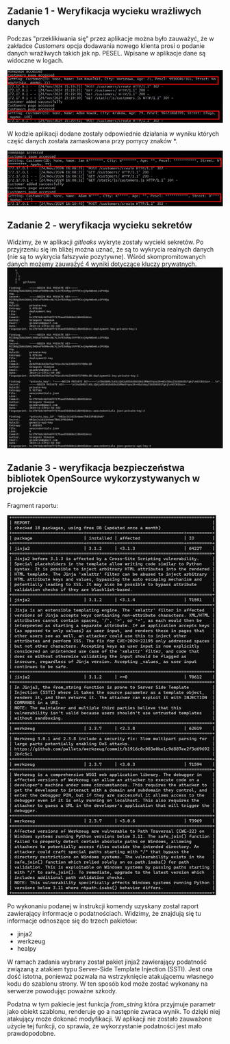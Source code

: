 ## Zadanie 1 - Weryfikacja wycieku wrażliwych danych
 Podczas "przeklikiwania się" przez aplikacje można było zauważyć, że w zakładce *Customers* opcja dodawania nowego klienta prosi o podanie danych wrażliwych takich jak np. PESEL. Wpisane w aplikacje dane są widoczne w logach. 

![Alt text](https://raw.githubusercontent.com/jagoda9/task2/refs/heads/main/z1_wyciek_logow.jpg "a title")

W kodzie aplikacji dodane zostały odpowiednie działania w wyniku których część danych została zamaskowana przy pomycy znaków *. 

![Alt text](https://raw.githubusercontent.com/jagoda9/task2/refs/heads/main/z1_wyciek_logow2.jpg)
## Zadanie 2 - weryfikacja wycieku sekretów

Widzimy, że w aplikacji *gitleaks* wykryte zostały wycieki sekretów. Po przyjrzeniu się im bliżej można uznać, że są to wykrycia realnych danych (nie są to wykrycia fałszywie pozytywne). Wśród skompromitowanych danych możemy zauważyć 4 wyniki dotyczące kluczy prywatnych. 
![Alt text](https://raw.githubusercontent.com/jagoda9/task2/refs/heads/main/wynik_gitleaks.jpg)
## Zadanie 3 - weryfikacja bezpieczeństwa bibliotek OpenSource wykorzystywanych w projekcie
Fragment raportu:

![Alt text](https://raw.githubusercontent.com/jagoda9/task2/refs/heads/main/fragment_raportu.jpg)

Po wykonaniu podanej w instrukcji komendy uzyskany został raport zawierający informacje o podatnościach. Widzimy, że znajdują się tu informacje odnoszące się do trzech pakietów:
- jinja2
- werkzeug
- healpy

W ramach zadania wybrany został pakiet jinja2 zawierający podatność związaną z atakiem typu Server-Side Template Injection (SSTI). Jest ona dość istotna, ponieważ pozwala na wstrzyknięcie atakującemu własnego kodu do szablonu strony. W ten sposób kod może zostać wykonany na serwerze powodując poważne szkody. 

Podatna w tym pakiecie jest funkcja *from_string* która przyjmuje parametr jako obiekt szablonu, renderuje go a następnie zwraca wynik. To dzięki niej atakujący może dokonać modyfikacji. W aplikacji nie zostało zauważone użycie tej funkcji, co sprawia, że wykorzystanie podatności jest mało prawdopodobne.
